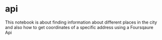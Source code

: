 # api

This notebook is about finding information about different places in the city and also how to get coordinates of a specific address using a Foursqaure Api 
